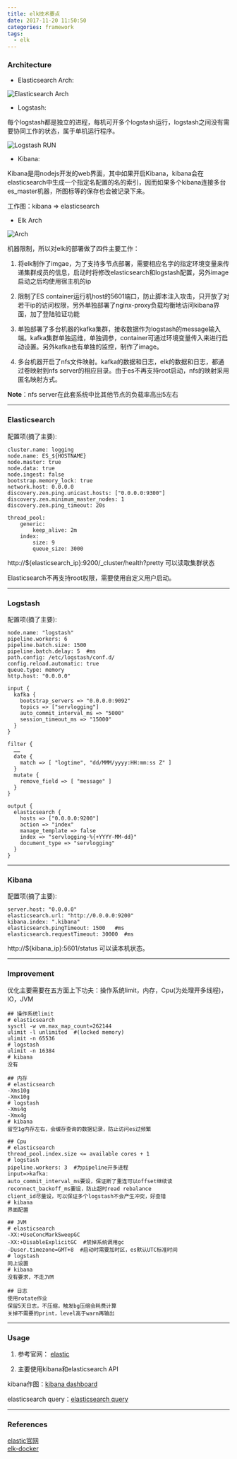 ```yaml
---
title: elk技术要点
date: 2017-11-20 11:50:50
categories: framework
tags:
  - elk
---
```


### Architecture

- Elasticsearch Arch:

<!-- more -->

![Elasticsearch Arch](elasticsearch.jpeg)

- Logstash:

每个logstash都是独立的进程，每机可开多个logstash运行，logstash之间没有需要协同工作的状态，属于单机运行程序。

![Logstash RUN](logstash.jpeg)

- Kibana:

Kibana是用nodejs开发的web界面，其中如果开启Kibana，kibana会在elasticsearch中生成一个指定名配置的名的索引，因而如果多个kibana连接多台es_master机器，所图标等的保存也会被记录下来。

工作图：kibana => elasticsearch

- Elk Arch

![Arch](arch.jpeg)

机器限制，所以对elk的部署做了四件主要工作：

1. 将elk制作了imgae，为了支持多节点部署，需要相应名字的指定环境变量来传递集群成员的信息，启动时将修改elasticsearch和logstash配置，另外image启动之后均使用宿主机的ip

2. 限制了ES container运行机host的5601端口，防止脚本注入攻击，只开放了对若干ip的访问权限，另外单独部署了nginx-proxy负载均衡地访问kibana界面，加了登陆验证功能

3. 单独部署了多台机器的kafka集群，接收数据作为logstash的message输入端。kafka集群单独运维，单独调参，container可通过环境变量传入来进行启动设置。另外kafka也有单独的监控，制作了image。

4. 多台机器开启了nfs文件映射。kafka的数据和日志，elk的数据和日志，都通过卷映射到nfs server的相应目录。由于es不再支持root启动，nfs的映射采用匿名映射方式。

**Note**：nfs server在此套系统中比其他节点的负载率高出5左右

---

### Elasticsearch

配置项(摘了主要):

```
cluster.name: logging
node.name: ES_${HOSTNAME}
node.master: true
node.data: true
node.ingest: false
bootstrap.memory_lock: true
network.host: 0.0.0.0
discovery.zen.ping.unicast.hosts: ["0.0.0.0:9300"]
discovery.zen.minimum_master_nodes: 1
discovery.zen.ping_timeout: 20s

thread_pool:
    generic:
        keep_alive: 2m
    index:
        size: 9
        queue_size: 3000
```

http://${elasticsearch_ip}:9200/_cluster/health?pretty
可以读取集群状态

Elasticsearch不再支持root权限，需要使用自定义用户启动。

---

### Logstash

配置项(摘了主要):

```
node.name: "logstash"
pipeline.workers: 6
pipeline.batch.size: 1500
pipeline.batch.delay: 5  #ms
path.config: /etc/logstash/conf.d/
config.reload.automatic: true
queue.type: memory
http.host: "0.0.0.0"
```

```
input {
  kafka {
    bootstrap_servers => "0.0.0.0:9092"
    topics => ["servlogging"]
    auto_commit_interval_ms => "5000"
    session_timeout_ms => "15000"
  }
}

filter {
  ……
  date {
    match => [ "logtime", "dd/MMM/yyyy:HH:mm:ss Z" ]
  }
  mutate {
    remove_field => [ "message" ]
  }
}

output {
  elasticsearch {
    hosts => ["0.0.0.0:9200"]
    action => "index"
    manage_template => false
    index => "servlogging-%{+YYYY-MM-dd}"
    document_type => "servlogging"
  }
}

```

---

### Kibana

配置项(摘了主要):

```
server.host: "0.0.0.0"
elasticsearch.url: "http://0.0.0.0:9200"
kibana.index: ".kibana"
elasticsearch.pingTimeout: 1500   #ms
elasticsearch.requestTimeout: 30000  #ms
```

http://${kibana_ip}:5601/status 可以读本机状态。

---

### Improvement

优化主要需要在五方面上下功夫：操作系统limit，内存，Cpu(为处理开多线程)，IO，JVM

```
## 操作系统limit
# elasticsearch
sysctl -w vm.max_map_count=262144
ulimit -l unlimited  #(locked memory)
ulimit -n 65536
# logstash
ulimit -n 16384
# kibana
没有

## 内存
# elasticsearch
-Xms10g
-Xmx10g
# logstash
-Xms4g
-Xmx4g
# kibana
留空1g内存左右，会缓存查询的数据记录，防止访问es过频繁

## Cpu
# elasticsearch
thread_pool.index.size <= available cores + 1
# logstash
pipeline.workers: 3  #为pipeline开多进程
input=>kafka:
auto_commit_interval_ms要设，保证断了重连可以offset继续读
reconnect_backoff_ms要设，防止超时read rebalance
client_id尽量设，可以保证多个logstash不会产生冲突，好查错
# kibana
界面配置

## JVM
# elasticsearch
-XX:+UseConcMarkSweepGC
-XX:+DisableExplicitGC  #禁掉系统调用gc
-Duser.timezone=GMT+8  #启动时需要加时区，es默认UTC标准时间
# logstash
同上设置
# kibana
没有要求，不走JVM

## 日志
使用rotate作业
保留5天日志，不压缩，触发bg压缩会耗费计算
关掉不需要的print，level高于warn再输出
```

---

### Usage

1. 参考官网： [elastic](https://www.elastic.co/guide/index.html)

2. 主要使用kibana和elasticsearch API

kibana作图：[kibana dashboard](https://www.elastic.co/guide/en/kibana/current/dashboard.html)

elasticsearch query：[elasticsearch query](https://www.elastic.co/guide/en/elasticsearch/reference/current/query-filter-context.html)

---

### References

[elastic官网](https://www.elastic.co/guide/index.html)  
[elk-docker](https://github.com/PaladinTyrion/elk-docker)

